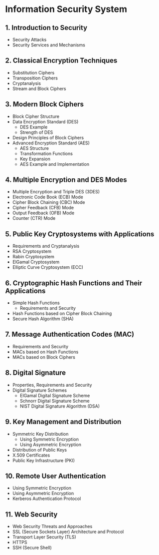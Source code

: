 # Information Security System

## 1. Introduction to Security

- Security Attacks
- Security Services and Mechanisms

## 2. Classical Encryption Techniques

- Substitution Ciphers
- Transposition Ciphers
- Cryptanalysis
- Stream and Block Ciphers

## 3. Modern Block Ciphers

- Block Cipher Structure
- Data Encryption Standard (DES)
  - DES Example
  - Strength of DES
- Design Principles of Block Ciphers
- Advanced Encryption Standard (AES)
  - AES Structure
  - Transformation Functions
  - Key Expansion
  - AES Example and Implementation

## 4. Multiple Encryption and DES Modes

- Multiple Encryption and Triple DES (3DES)
- Electronic Code Book (ECB) Mode
- Cipher Block Chaining (CBC) Mode
- Cipher Feedback (CFB) Mode
- Output Feedback (OFB) Mode
- Counter (CTR) Mode

## 5. Public Key Cryptosystems with Applications

- Requirements and Cryptanalysis
- RSA Cryptosystem
- Rabin Cryptosystem
- ElGamal Cryptosystem
- Elliptic Curve Cryptosystem (ECC)

## 6. Cryptographic Hash Functions and Their Applications

- Simple Hash Functions
  - Requirements and Security
- Hash Functions based on Cipher Block Chaining
- Secure Hash Algorithm (SHA)

## 7. Message Authentication Codes (MAC)

- Requirements and Security
- MACs based on Hash Functions
- MACs based on Block Ciphers

## 8. Digital Signature

- Properties, Requirements and Security
- Digital Signature Schemes
  - ElGamal Digital Signature Scheme
  - Schnorr Digital Signature Scheme
  - NIST Digital Signature Algorithm (DSA)

## 9. Key Management and Distribution

- Symmetric Key Distribution
  - Using Symmetric Encryption
  - Using Asymmetric Encryption
- Distribution of Public Keys
- X.509 Certificates
- Public Key Infrastructure (PKI)

## 10. Remote User Authentication

- Using Symmetric Encryption
- Using Asymmetric Encryption
- Kerberos Authentication Protocol

## 11. Web Security

- Web Security Threats and Approaches
- SSL (Secure Sockets Layer) Architecture and Protocol
- Transport Layer Security (TLS)
- HTTPS
- SSH (Secure Shell)
